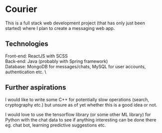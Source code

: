 # Courier

This is a full stack web development project (that has only just been started) where I plan to create a messaging web app.

## Technologies

Front-end: ReactJS with SCSS \
Back-end: Java (probably with Spring framework) \
Database: MongoDB for messages/chats, MySQL for user accounts, authentication etc. \

## Further aspirations

I would like to write some C++ for potentially slow operations (search, cryptography etc.) but unsure as of yet whether this is a good idea or not.

I would love to use the tensorflow library (or some other ML library) for Python with the chat data to see if anything interesting can be done there eg. chat bot, learning predictive suggestions etc.
